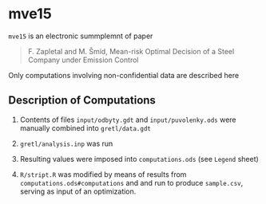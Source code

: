 # mve15

`mve15` is an electronic summplemnt of paper 

> F. Zapletal and M. Šmíd, Mean-risk Optimal Decision of a Steel Company under Emission Control

Only computations involving non-confidential data are described here

## Description of Computations

1. Contents of files `input/odbyty.gdt` and `input/puvolenky.ods` were manually combined into `gretl/data.gdt`

2. `gretl/analysis.inp` was run

3. Resulting values were imposed into `computations.ods` (see `Legend` sheet)
    
4. `R/stript.R` was modified by means of results from `computations.ods#computations` and 
 and run to produce `sample.csv`, serving as input of an optimization.

